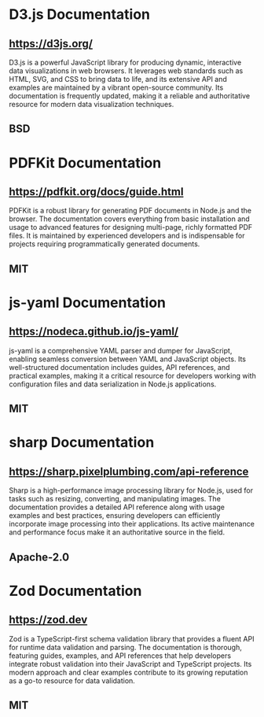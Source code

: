 # D3.js Documentation
## https://d3js.org/
D3.js is a powerful JavaScript library for producing dynamic, interactive data visualizations in web browsers. It leverages web standards such as HTML, SVG, and CSS to bring data to life, and its extensive API and examples are maintained by a vibrant open-source community. Its documentation is frequently updated, making it a reliable and authoritative resource for modern data visualization techniques.
## BSD

# PDFKit Documentation
## https://pdfkit.org/docs/guide.html
PDFKit is a robust library for generating PDF documents in Node.js and the browser. The documentation covers everything from basic installation and usage to advanced features for designing multi-page, richly formatted PDF files. It is maintained by experienced developers and is indispensable for projects requiring programmatically generated documents.
## MIT

# js-yaml Documentation
## https://nodeca.github.io/js-yaml/
js-yaml is a comprehensive YAML parser and dumper for JavaScript, enabling seamless conversion between YAML and JavaScript objects. Its well-structured documentation includes guides, API references, and practical examples, making it a critical resource for developers working with configuration files and data serialization in Node.js applications.
## MIT

# sharp Documentation
## https://sharp.pixelplumbing.com/api-reference
Sharp is a high-performance image processing library for Node.js, used for tasks such as resizing, converting, and manipulating images. The documentation provides a detailed API reference along with usage examples and best practices, ensuring developers can efficiently incorporate image processing into their applications. Its active maintenance and performance focus make it an authoritative source in the field.
## Apache-2.0

# Zod Documentation
## https://zod.dev
Zod is a TypeScript-first schema validation library that provides a fluent API for runtime data validation and parsing. The documentation is thorough, featuring guides, examples, and API references that help developers integrate robust validation into their JavaScript and TypeScript projects. Its modern approach and clear examples contribute to its growing reputation as a go-to resource for data validation.
## MIT